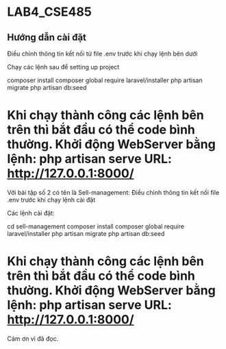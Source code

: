 # LAB4_CSE485

## Hướng dẫn cài đặt

Điều chỉnh thông tin kết nối từ file .env trước khi chạy lệnh bên dưới

Chạy các lệnh sau để setting up project

composer install
composer global require laravel/installer
php artisan migrate
php artisan db:seed

Khi chạy thành công các lệnh bên trên thì bắt đầu có thể code bình thường.
Khởi động WebServer bằng lệnh: php artisan serve
URL: http://127.0.0.1:8000/
==========================================================================
Với bài tập số 2 có tên là Sell-management:
Điều chỉnh thông tin kết nối file .env trước khi chạy lệnh cài đặt

Các lệnh cài đặt:

cd sell-management
composer install
composer global require laravel/installer
php artisan migrate
php artisan db:seed

Khi chạy thành công các lệnh bên trên thì bắt đầu có thể code bình thường.
Khởi động WebServer bằng lệnh: php artisan serve
URL: http://127.0.0.1:8000/
==========================================================================
Cảm ơn vì đã đọc.
